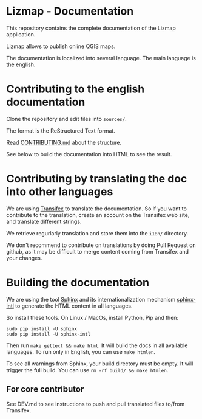 Lizmap - Documentation
=======================

This repository contains the complete documentation of the Lizmap application.

Lizmap allows to publish online QGIS maps.

The documentation is localized into several language. The main language is
the english. 

Contributing to the english documentation
=========================================

Clone the repository and edit files into `sources/`.

The format is the ReStructured Text format.

Read [CONTRIBUTING.md](./CONTRIBUTING.md) about the structure.

See below to build the documentation into HTML to see the result.


Contributing by translating the doc into other languages
=========================================================

We are using [Transifex](https://www.transifex.com/3liz-1/lizmap-documentation/)
to translate the documentation. So if you want to contribute to the translation,
create an account on the Transifex web site, and translate different strings.

We retrieve regurlarly translation and store them into the `i18n/` directory. 

We don't recommend to contribute on translations by doing Pull Request on
github, as it may be difficult to merge content coming from Transifex and your
changes.

Building the documentation
===========================

We are using the tool [Sphinx](https://sphinx-doc.org)  and its 
internationalization mechanism [sphinx-intl](https://sphinx-doc.org/intl.html) to 
generate the HTML content in all languages.

So install these tools. On Linux / MacOs, install Python, Pip and then:

```
sudo pip install -U sphinx
sudo pip install -U sphinx-intl
```

Then run `make gettext && make html`. It will build the docs in all available 
languages. To run only in English, you can use `make htmlen`.

To see all warnings from Sphinx, your build directory must be empty. It will trigger the full build.
You can use `rm -rf build/ && make htmlen`.

For core contributor
--------------------

See DEV.md to see instructions to push and pull translated files to/from Transifex.


